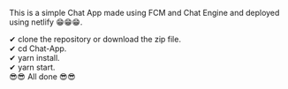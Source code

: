 This is a simple Chat App made using FCM and Chat Engine and deployed using netlify 😁😁😁.

✔ clone the repository or download the zip file. <br>
✔ cd Chat-App. <br>
✔ yarn install. <br>
✔ yarn start. <br>
😎😎 All done 😎😎
